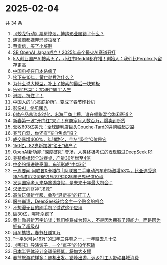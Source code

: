 # 2025-02-04

共 34 条

<!-- BEGIN 36KR -->
<!-- 最后更新时间 2025-02-04 21:15:28 +0800 -->
1. [《蛟龙行动》票房惨淡，博纳影业赌错了什么？](https://36kr.com/p/3151033529244424)
1. [连微商都嫌弃玛莎拉蒂了](https://36kr.com/p/3150486166264321)
1. [蔡崇信，买了小脏鞋](https://36kr.com/p/3150583108836101)
1. [SB OpenAI Japan成立！2025年首个最火AI赛道开打](https://36kr.com/p/3150926253841157)
1. [5人创业国产AI搜索火了，小红书Reddit都在推！创始人：我们比Perplexity留存更高](https://36kr.com/p/3150362969135616)
1. [中国电视在日本杀疯了](https://36kr.com/p/3150288715136772)
1. [​接下来10年，黄仁勋押注什么？](https://36kr.com/p/3151007619897859)
1. [为什么说大模型，补上了搜索的最后一块短板](https://36kr.com/p/3150742944520709)
1. [告别“杉菜”：大S的“楚门”人生](https://36kr.com/p/3150973064649475)
1. [港股，抗住了！](https://36kr.com/p/3150770407365382)
1. [中国人的“心灵庇护所”，变成了春节印钞机](https://36kr.com/p/3150475103787523)
1. [影像AI，终见曙光](https://36kr.com/p/3150138720148225)
1. [6款产品总流水过亿、出海厂商上榜，谁在领跑混合休闲赛道？](https://36kr.com/p/3150908723452672)
1. [新春第一波“开门红”来了！有商家月入数百万，爆卖到断货](https://36kr.com/p/3150905669589768)
1. [营收693亿美元：全球便利店巨头Couche-Tard的并购崛起之路](https://36kr.com/p/3150166721124869)
1. [春节自驾，你还有“充电焦虑”吗？](https://36kr.com/p/3150165851921154)
1. [成交暴增400%，年销数亿，今冬“吸金”C位是它](https://36kr.com/p/3149489846983427)
1. [150亿，82岁新加坡“油王”破产了](https://36kr.com/p/3150259446979078)
1. [OpenAI新功能 “深度研究” 登场，人类终极考试的表现超过DeepSeek R1](https://36kr.com/p/3150399233858049)
1. [养殖鱼撑起全球餐桌，产量30年增至4倍](https://36kr.com/p/3149193252477703)
1. [中企纷纷进驻泰国，东部形成“中华街”](https://36kr.com/p/3149193186908680)
1. [一周要闻·阿联酋&卡塔尔 | 阿联酋二手电动汽车市场激增53%，比亚迪受追捧/卡塔尔投资促进局亮相2025年世界经济论坛](https://36kr.com/p/3149474556697347)
1. [发达国家老人来华旅游度假，是未来十年最大机会？](https://36kr.com/p/3149521956552457)
1. [汉堡王向财神“求救”](https://36kr.com/p/3148898108086785)
1. [高价玩偶新年服，收割“轻断亲”的打工人](https://36kr.com/p/3149408207166216)
1. [服务崩溃，DeepSeek该给金主一个贴金的机会](https://36kr.com/p/3149045371198210)
1. [不想漫无目的刷手机？试试这个应用](https://36kr.com/p/3148974682954249)
1. [破30亿，哪吒杀疯了](https://36kr.com/p/3149155146488325)
1. [黄仁勋最新万字访谈：我们终将成为超人，不是因为拥有了超能力，而是因为拥有了超级AI](https://36kr.com/p/3150205182614273)
1. [用AI搞钱，春节狂赚10万](https://36kr.com/p/3149519279184643)
1. [“一平米可达16万”的过年三件套之一，一年赚去几十亿](https://36kr.com/p/3148958473149187)
1. [《哪吒》导演饺子，一个“疯子”的18年死磕](https://36kr.com/p/3149499460435715)
1. [日本半导体设计全球份额低，将加大支援](https://36kr.com/p/3147815128259080)
1. [春节旅游花样多：随机出发、错峰出游，返乡打工人带动县域消费](https://36kr.com/p/3149135068797704)
<!-- END 36KR -->